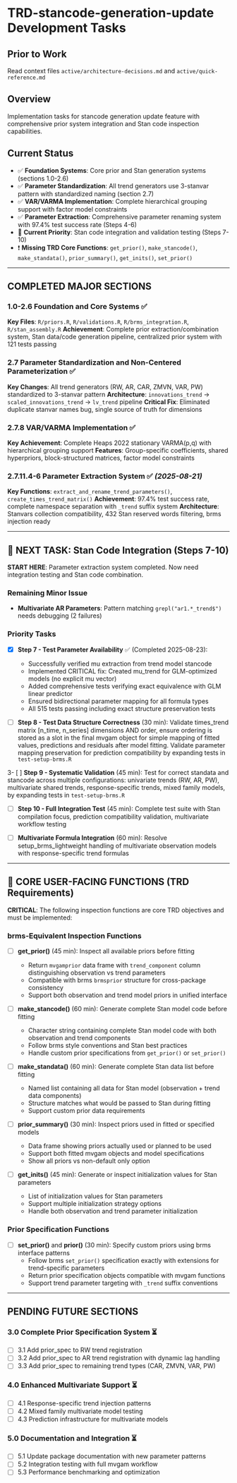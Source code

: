 # TRD-stancode-generation-update Development Tasks

## Prior to Work
Read context files `active/architecture-decisions.md` and `active/quick-reference.md`

## Overview
Implementation tasks for stancode generation update feature with comprehensive prior system integration and Stan code inspection capabilities.

## Current Status
- ✅ **Foundation Systems**: Core prior and Stan generation systems (sections 1.0-2.6)
- ✅ **Parameter Standardization**: All trend generators use 3-stanvar pattern with standardized naming (section 2.7) 
- ✅ **VAR/VARMA Implementation**: Complete hierarchical grouping support with factor model constraints
- ✅ **Parameter Extraction**: Comprehensive parameter renaming system with 97.4% test success rate (Steps 4-6)
- 🎯 **Current Priority**: Stan code integration and validation testing (Steps 7-10)
- ❗ **Missing TRD Core Functions**: `get_prior()`, `make_stancode()`, `make_standata()`, `prior_summary()`, `get_inits()`, `set_prior()`

---

## COMPLETED MAJOR SECTIONS

### 1.0-2.6 Foundation and Core Systems ✅
**Key Files**: `R/priors.R`, `R/validations.R`, `R/brms_integration.R`, `R/stan_assembly.R`
**Achievement**: Complete prior extraction/combination system, Stan data/code generation pipeline, centralized prior system with 121 tests passing

### 2.7 Parameter Standardization and Non-Centered Parameterization ✅  
**Key Changes**: All trend generators (RW, AR, CAR, ZMVN, VAR, PW) standardized to 3-stanvar pattern
**Architecture**: `innovations_trend` → `scaled_innovations_trend` → `lv_trend` pipeline
**Critical Fix**: Eliminated duplicate stanvar names bug, single source of truth for dimensions

### 2.7.8 VAR/VARMA Implementation ✅
**Key Achievement**: Complete Heaps 2022 stationary VARMA(p,q) with hierarchical grouping support
**Features**: Group-specific coefficients, shared hyperpriors, block-structured matrices, factor model constraints

### 2.7.11.4-6 Parameter Extraction System ✅ *(2025-08-21)*
**Key Functions**: `extract_and_rename_trend_parameters()`, `create_times_trend_matrix()`
**Achievement**: 97.4% test success rate, complete namespace separation with `_trend` suffix system
**Architecture**: Stanvars collection compatibility, 432 Stan reserved words filtering, brms injection ready

---

## 🚀 NEXT TASK: Stan Code Integration (Steps 7-10)

**START HERE**: Parameter extraction system completed. Now need integration testing and Stan code combination.

### Remaining Minor Issue
- **Multivariate AR Parameters**: Pattern matching `grepl("ar1.*_trend$")` needs debugging (2 failures)

### Priority Tasks

- [x] **Step 7 - Test Parameter Availability** ✅ (Completed 2025-08-23): 
  - Successfully verified mu extraction from trend model stancode
  - Implemented CRITICAL fix: Created mu_trend for GLM-optimized models (no explicit mu vector)
  - Added comprehensive tests verifying exact equivalence with GLM linear predictor
  - Ensured bidirectional parameter mapping for all formula types
  - All 515 tests passing including exact structure preservation tests

- [ ] **Step 8 - Test Data Structure Correctness** (30 min): Validate times_trend matrix [n_time, n_series] dimensions AND order, ensure ordering is stored as a slot in the final mvgam object for simple mapping of fitted values, predictions and residuals after model fitting. Validate parameter mapping preservation for prediction compatibility by expanding tests in `test-setup-brms.R`

3- [ ] **Step 9 - Systematic Validation** (45 min): Test for correct standata and stancode across multiple configurations: univariate trends (RW, AR, PW), multivariate shared trends, response-specific trends, mixed family models, by expanding tests in `test-setup-brms.R`

- [ ] **Step 10 - Full Integration Test** (45 min): Complete test suite with Stan compilation focus, prediction compatibility validation, multivariate workflow testing

- [ ] **Multivariate Formula Integration** (60 min): Resolve setup_brms_lightweight handling of multivariate observation models with response-specific trend formulas

---

## 🎯 CORE USER-FACING FUNCTIONS (TRD Requirements)

**CRITICAL**: The following inspection functions are core TRD objectives and must be implemented:

### brms-Equivalent Inspection Functions
- [ ] **get_prior()** (45 min): Inspect all available priors before fitting
  - Return `mvgamprior` data frame with `trend_component` column distinguishing observation vs trend parameters
  - Compatible with brms `brmsprior` structure for cross-package consistency
  - Support both observation and trend model priors in unified interface

- [ ] **make_stancode()** (60 min): Generate complete Stan model code before fitting
  - Character string containing complete Stan model code with both observation and trend components
  - Follow brms style conventions and Stan best practices
  - Handle custom prior specifications from `get_prior()` or `set_prior()`

- [ ] **make_standata()** (60 min): Generate complete Stan data list before fitting
  - Named list containing all data for Stan model (observation + trend data components)
  - Structure matches what would be passed to Stan during fitting
  - Support custom prior data requirements

- [ ] **prior_summary()** (30 min): Inspect priors used in fitted or specified models
  - Data frame showing priors actually used or planned to be used
  - Support both fitted mvgam objects and model specifications
  - Show all priors vs non-default only option

- [ ] **get_inits()** (45 min): Generate or inspect initialization values for Stan parameters
  - List of initialization values for Stan parameters
  - Support multiple initialization strategy options
  - Handle both observation and trend parameter initialization

### Prior Specification Functions  
- [ ] **set_prior()** and **prior()** (30 min): Specify custom priors using brms interface patterns
  - Follow brms `set_prior()` specification exactly with extensions for trend-specific parameters
  - Return prior specification objects compatible with mvgam functions
  - Support trend parameter targeting with `_trend` suffix conventions

---

## PENDING FUTURE SECTIONS

### 3.0 Complete Prior Specification System ⏳
- [ ] 3.1 Add prior_spec to RW trend registration  
- [ ] 3.2 Add prior_spec to AR trend registration with dynamic lag handling
- [ ] 3.3 Add prior_spec to remaining trend types (CAR, ZMVN, VAR, PW)

### 4.0 Enhanced Multivariate Support ⏳  
- [ ] 4.1 Response-specific trend injection patterns
- [ ] 4.2 Mixed family multivariate model testing
- [ ] 4.3 Prediction infrastructure for multivariate models

### 5.0 Documentation and Integration ⏳
- [ ] 5.1 Update package documentation with new parameter patterns
- [ ] 5.2 Integration testing with full mvgam workflow
- [ ] 5.3 Performance benchmarking and optimization
